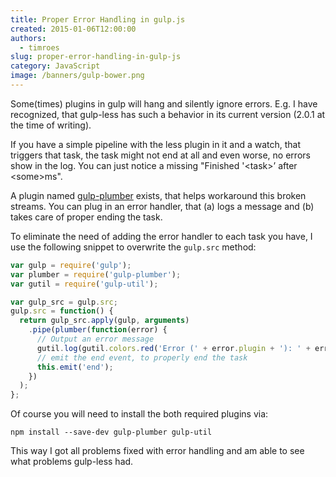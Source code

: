 ```yaml
---
title: Proper Error Handling in gulp.js
created: 2015-01-06T12:00:00
authors:
  - timroes
slug: proper-error-handling-in-gulp-js
category: JavaScript
image: /banners/gulp-bower.png
---
```


Some(times) plugins in gulp will hang and silently ignore errors. E.g. I have recognized,
that gulp-less has such a behavior in its current version (2.0.1 at the time of writing).

If you have a simple pipeline with the less plugin in it and a watch, that triggers
that task, the task might not end at all and even worse, no errors show in the log.
You can just notice a missing "Finished '&lt;task&gt;’ after &lt;some&gt;ms".

A plugin named [gulp-plumber](https://www.npmjs.com/package/gulp-plumber) exists,
that helps workaround this broken streams. You can plug in an error handler,
that (a) logs a message and (b) takes care of proper ending the task.

To eliminate the need of adding the error handler to each task you have, I use the
following snippet to overwrite the `gulp.src` method:

```js
var gulp = require('gulp');
var plumber = require('gulp-plumber');
var gutil = require('gulp-util');

var gulp_src = gulp.src;
gulp.src = function() {
  return gulp_src.apply(gulp, arguments)
    .pipe(plumber(function(error) {
      // Output an error message
      gutil.log(gutil.colors.red('Error (' + error.plugin + '): ' + error.message));
      // emit the end event, to properly end the task
      this.emit('end');
    })
  );
};
```

Of course you will need to install the both required plugins via:

```
npm install --save-dev gulp-plumber gulp-util
```

This way I got all problems fixed with error handling and am able to see what problems gulp-less had.
